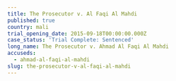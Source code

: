 ```yaml
---
title: The Prosecutor v. Al Faqi Al Mahdi
published: true
country: mali
trial_opening_date: 2015-09-18T00:00:00.000Z
case_status: 'Trial Complete: Sentenced'
long_name: The Prosecutor v. Ahmad Al Faqi Al Mahdi
accuseds:
  - ahmad-al-faqi-al-mahdi
slug: the-prosecutor-v-al-faqi-al-mahdi
---
```



